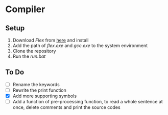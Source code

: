 # Compiler

## Setup

1. Download *Flex* from [here](https://www.technorange.com/wp-content/uploads/Flex%20Windows%20%5BLex%20and%20Yacc%5D.exe) and install
2. Add the path of *flex.exe* and *gcc.exe* to the system environment
3. Clone the repository
4. Run the *run.bat*

## To Do

- [ ] Rename the keywords
- [ ] Rewrite the print function
- [x] Add more supporting symbols
- [ ] Add a function of pre-processing function, to read a whole sentence at once, delete comments and print the source codes

